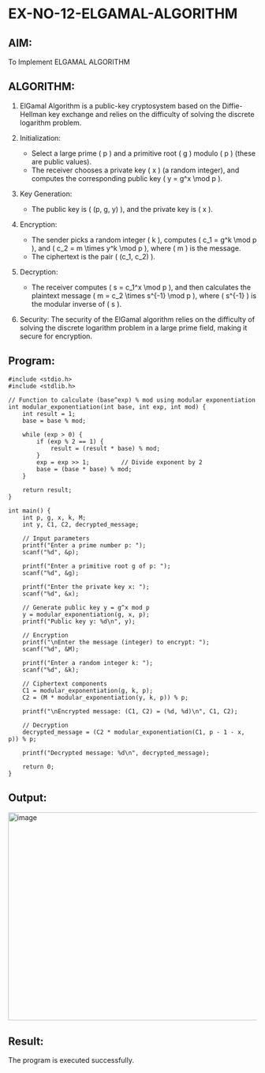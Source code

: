 # EX-NO-12-ELGAMAL-ALGORITHM

## AIM:
To Implement ELGAMAL ALGORITHM

## ALGORITHM:

1. ElGamal Algorithm is a public-key cryptosystem based on the Diffie-Hellman key exchange and relies on the difficulty of solving the discrete logarithm problem.

2. Initialization:
   - Select a large prime \( p \) and a primitive root \( g \) modulo \( p \) (these are public values).
   - The receiver chooses a private key \( x \) (a random integer), and computes the corresponding public key \( y = g^x \mod p \).

3. Key Generation:
   - The public key is \( (p, g, y) \), and the private key is \( x \).

4. Encryption:
   - The sender picks a random integer \( k \), computes \( c_1 = g^k \mod p \), and \( c_2 = m \times y^k \mod p \), where \( m \) is the message.
   - The ciphertext is the pair \( (c_1, c_2) \).

5. Decryption:
   - The receiver computes \( s = c_1^x \mod p \), and then calculates the plaintext message \( m = c_2 \times s^{-1} \mod p \), where \( s^{-1} \) is the modular inverse of \( s \).

6. Security: The security of the ElGamal algorithm relies on the difficulty of solving the discrete logarithm problem in a large prime field, making it secure for encryption.

## Program:
~~~
#include <stdio.h>
#include <stdlib.h>

// Function to calculate (base^exp) % mod using modular exponentiation
int modular_exponentiation(int base, int exp, int mod) {
    int result = 1;
    base = base % mod;

    while (exp > 0) {
        if (exp % 2 == 1) {
            result = (result * base) % mod;
        }
        exp = exp >> 1;         // Divide exponent by 2
        base = (base * base) % mod;
    }

    return result;
}

int main() {
    int p, g, x, k, M;
    int y, C1, C2, decrypted_message;

    // Input parameters
    printf("Enter a prime number p: ");
    scanf("%d", &p);

    printf("Enter a primitive root g of p: ");
    scanf("%d", &g);

    printf("Enter the private key x: ");
    scanf("%d", &x);

    // Generate public key y = g^x mod p
    y = modular_exponentiation(g, x, p);
    printf("Public key y: %d\n", y);

    // Encryption
    printf("\nEnter the message (integer) to encrypt: ");
    scanf("%d", &M);

    printf("Enter a random integer k: ");
    scanf("%d", &k);

    // Ciphertext components
    C1 = modular_exponentiation(g, k, p);
    C2 = (M * modular_exponentiation(y, k, p)) % p;

    printf("\nEncrypted message: (C1, C2) = (%d, %d)\n", C1, C2);

    // Decryption
    decrypted_message = (C2 * modular_exponentiation(C1, p - 1 - x, p)) % p;

    printf("Decrypted message: %d\n", decrypted_message);

    return 0;
}
~~~


## Output:
<img width="623" height="421" alt="image" src="https://github.com/user-attachments/assets/9bea239b-04ac-4a26-9116-dc67653045dd" />


## Result:
The program is executed successfully.
